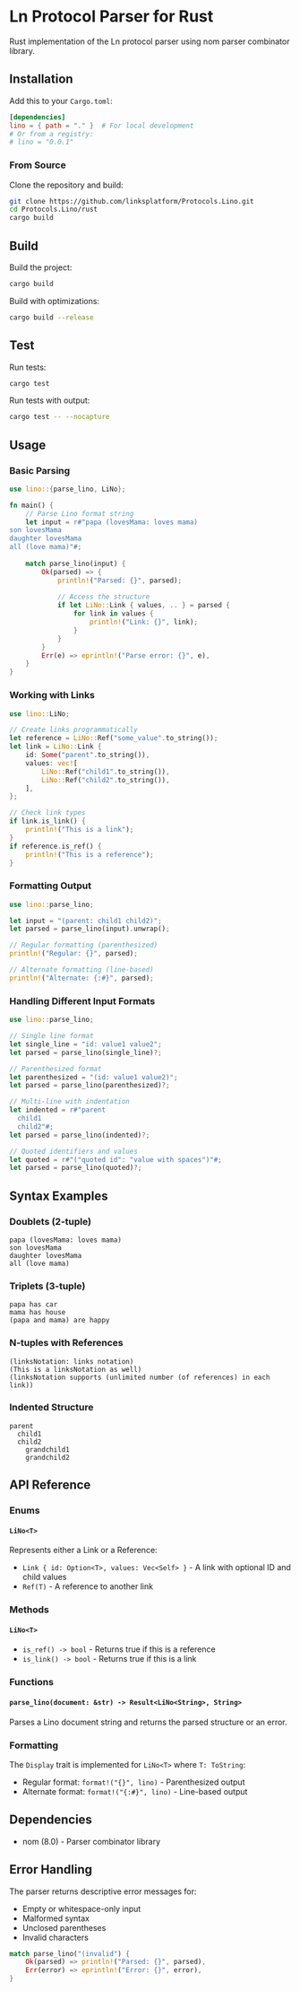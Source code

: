 # Ln Protocol Parser for Rust

Rust implementation of the Ln protocol parser using nom parser combinator library.

## Installation

Add this to your `Cargo.toml`:

```toml
[dependencies]
lino = { path = "." }  # For local development
# Or from a registry:
# lino = "0.0.1"
```

### From Source

Clone the repository and build:

```bash
git clone https://github.com/linksplatform/Protocols.Lino.git
cd Protocols.Lino/rust
cargo build
```

## Build

Build the project:

```bash
cargo build
```

Build with optimizations:

```bash
cargo build --release
```

## Test

Run tests:

```bash
cargo test
```

Run tests with output:

```bash
cargo test -- --nocapture
```

## Usage

### Basic Parsing

```rust
use lino::{parse_lino, LiNo};

fn main() {
    // Parse Lino format string
    let input = r#"papa (lovesMama: loves mama)
son lovesMama
daughter lovesMama
all (love mama)"#;
    
    match parse_lino(input) {
        Ok(parsed) => {
            println!("Parsed: {}", parsed);
            
            // Access the structure
            if let LiNo::Link { values, .. } = parsed {
                for link in values {
                    println!("Link: {}", link);
                }
            }
        }
        Err(e) => eprintln!("Parse error: {}", e),
    }
}
```

### Working with Links

```rust
use lino::LiNo;

// Create links programmatically
let reference = LiNo::Ref("some_value".to_string());
let link = LiNo::Link {
    id: Some("parent".to_string()),
    values: vec![
        LiNo::Ref("child1".to_string()),
        LiNo::Ref("child2".to_string()),
    ],
};

// Check link types
if link.is_link() {
    println!("This is a link");
}
if reference.is_ref() {
    println!("This is a reference");
}
```

### Formatting Output

```rust
use lino::parse_lino;

let input = "(parent: child1 child2)";
let parsed = parse_lino(input).unwrap();

// Regular formatting (parenthesized)
println!("Regular: {}", parsed);

// Alternate formatting (line-based)
println!("Alternate: {:#}", parsed);
```

### Handling Different Input Formats

```rust
use lino::parse_lino;

// Single line format
let single_line = "id: value1 value2";
let parsed = parse_lino(single_line)?;

// Parenthesized format
let parenthesized = "(id: value1 value2)";
let parsed = parse_lino(parenthesized)?;

// Multi-line with indentation
let indented = r#"parent
  child1
  child2"#;
let parsed = parse_lino(indented)?;

// Quoted identifiers and values
let quoted = r#"("quoted id": "value with spaces")"#;
let parsed = parse_lino(quoted)?;
```

## Syntax Examples

### Doublets (2-tuple)
```
papa (lovesMama: loves mama)
son lovesMama
daughter lovesMama
all (love mama)
```

### Triplets (3-tuple)
```
papa has car
mama has house
(papa and mama) are happy
```

### N-tuples with References
```
(linksNotation: links notation)
(This is a linksNotation as well)
(linksNotation supports (unlimited number (of references) in each link))
```

### Indented Structure
```
parent
  child1
  child2
    grandchild1
    grandchild2
```

## API Reference

### Enums

#### `LiNo<T>`
Represents either a Link or a Reference:
- `Link { id: Option<T>, values: Vec<Self> }` - A link with optional ID and child values
- `Ref(T)` - A reference to another link

### Methods

#### `LiNo<T>`
- `is_ref() -> bool` - Returns true if this is a reference
- `is_link() -> bool` - Returns true if this is a link

### Functions

#### `parse_lino(document: &str) -> Result<LiNo<String>, String>`
Parses a Lino document string and returns the parsed structure or an error.

### Formatting

The `Display` trait is implemented for `LiNo<T>` where `T: ToString`:
- Regular format: `format!("{}", lino)` - Parenthesized output
- Alternate format: `format!("{:#}", lino)` - Line-based output

## Dependencies

- nom (8.0) - Parser combinator library

## Error Handling

The parser returns descriptive error messages for:
- Empty or whitespace-only input
- Malformed syntax
- Unclosed parentheses
- Invalid characters

```rust
match parse_lino("(invalid") {
    Ok(parsed) => println!("Parsed: {}", parsed),
    Err(error) => eprintln!("Error: {}", error),
}
```